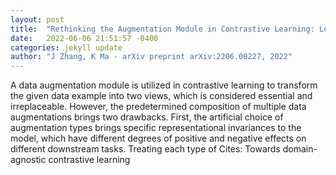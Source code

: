 ```yaml
---
layout: post
title:  "Rethinking the Augmentation Module in Contrastive Learning: Learning Hierarchical Augmentation Invariance with Expanded Views"
date:   2022-06-06 21:51:57 -0400
categories: jekyll update
author: "J Zhang, K Ma - arXiv preprint arXiv:2206.00227, 2022"
---
```

A data augmentation module is utilized in contrastive learning to transform the given data example into two views, which is considered essential and irreplaceable. However, the predetermined composition of multiple data augmentations brings two drawbacks. First, the artificial choice of augmentation types brings specific representational invariances to the model, which have different degrees of positive and negative effects on different downstream tasks. Treating each type of  Cites: Towards domain-agnostic contrastive learning